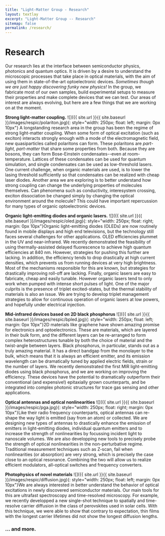 ```yaml
---
title: "Light-Matter Group - Research"
layout: textlay
excerpt: "Light-Matter Group -- Research"
sitemap: false
permalink: /research/
---
```


# Research

Our research lies at the interface between semiconductor physics, photonics and quantum optics. It is driven by a desire to understand the microscopic processes that take place in optical materials, with the aim of using them in state-of-the-art optoelectronic devices. *Sometimes though we are just happy discovering funky new physics!* In the group, we fabricate most of our own samples, build experimental setups to measure their properties and make complete devices that we can test. Our areas of interest are always evolving, but here are a few things that we are working on at the moment.

**Strong light-matter coupling.** ![]({{ site.url }}{{ site.baseurl }}/images/respic/polariton.jpg){: style="width: 250px; float: left; margin: 0px  10px"} A longstanding research area in the group has been the regime of strong light-matter coupling. When some form of optical excitation (such as exciton) interacts strongly enough with a mode of the electromagnetic field, new quasiparticles called polaritons can form. These polaritons are *part-light, part-matter* that share some properties from both. Because they are bosons, they can form Bose-Einstein condensates--even at room-temperature. Lattices of these condensates can be used for quantum simulation, and single condensates can be used as low-threshold lasers. One current challenge, when organic materials are used, is to lower the lasing threshold sufficiently so that condensates can be realized with cheap laser diodes. Another area we are exploring is to better understand how strong coupling can change the underlying properties of molecules themselves. Can phenomena such as conductivity, interesystem crossing, exciton dissociation be changed simply by changing the optical environment around the molecule? This could have important repercussion for many types of organic optoelectronic devices.

**Organic light-emitting diodes and organic lasers.** ![]({{ site.url }}{{ site.baseurl }}/images/respic/oled.jpg){: style="width: 250px; float: right; margin: 0px 10px"}Organic light-emitting diodes (OLEDs) are now routinely found in mobile displays and high end televisions, but the technology still faces several challenges for other applications. OLED efficiencies plummet in the UV and near-infrared. We recently demonstrated the feasibility of using thermally-assisted delayed fluorescence to achieve high quantum efficiencies at 840 nm. However, strategies for pushing this further are lacking. In addition, the efficiency tends to drop drastically at high current densities, which prevents us from running devices at very high brightness. Most of the mechanisms responsible for this are known, but strategies for drastically improving roll-off are lacking. Finally, organic lasers are easy to fabricate, cheap and easily tunable. However organic lasers tend to only work when pumped with intense short pulses of light. One of the major culprits is the presence of triplet excited-states, but the thermal stability of materials is also an issue. We are trying to develop triplet management strategies to allow for continuous operation of organic lasers at low powers, and hopefully under electrical injection.

**Mid-infrared devices based on 2D black phosphorus** ![]({{ site.url }}{{ site.baseurl }}/images/respic/bpled.jpg){: style="width: 250px; float: left; margin: 0px  10px"}2D materials like graphene have shown amazing promise for electronics and optoelectronics. These are materials, which are layered in their bulk form, and the different layers can be re-arranged to form complex heterostructures tunable by both the choice of material and the twist-angle between layers. Black phosphorus, in particular, stands out as a truly amazing material. It has a direct bandgap from the monolayer to the bulk, which means that it is always an efficient emitter, and its emission wavelength can be dramatically tuned by applied electric fields, strain or the number of layers. We recently demonstrated the first MIR light-emitting diodes using black phosphorus, and we are working on improving the efficiency. These devices have the potential to dramatically outperform their conventional (and expensive!) epitaxially grown counterparts, and be integrated into complex photonic structures for trace gas sensing and other applications.

**Optical antennas and optical nonlinearities** ![]({{ site.url }}{{ site.baseurl }}/images/respic/pga.jpg){: style="width: 250px; float: right; margin: 0px  10px"}Like their radio frequency counterparts, optical antennas can re-shape the way light is emitted (say from an atom) or collected. We are designing new types of antennas to drastically enhance the emission of emitters in light-emitting diodes, individual quantum emitters and to increase the strength of nonlinearities by focussing incident light to nanoscale volumes. We are also developping new tools to precisely probe the strength of optical nonlinearities in the non-perturbative regime. Traditional measurement techniques such as Z-scan, fail when nonlinearities (or absorption) are very strong, which is precisely the case close to an optical resonance. Combining the two will allow us to realize efficient modulators, all-optical switches and frequency converters.

**Photophysics of novel materials** ![]({{ site.url }}{{ site.baseurl }}/images/respic/diffusion.jpg){: style="width: 250px; float: left; margin: 0px 10px"}We are always interested in better understand the behavior of optical excitations in newly discovered semiconductor materials. Our main tools for this are ultrafast spectroscopy and time-resolved microscopy. For example, we recently developped a new single-shot technique to spatially and time-resolve carrier diffusion in the class of perovskites used in solar cells. With this technique, we were able to show that contrary to expectation, thin films with the longest carrier lifetimes did not show the longest diffusion lengths.

### ... and more.
